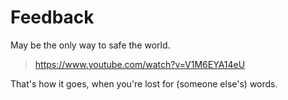 Feedback
========

May be the only way to safe the world. 

> https://www.youtube.com/watch?v=V1M6EYA14eU
  
That's how it goes, when you're lost for (someone else's) words.

